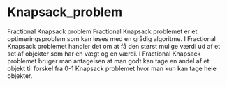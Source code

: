 # Knapsack_problem
Fractional Knapsack problem
Fractional Knapsack problemet er et optimeringsproblem som kan løses med en grådig algoritme.
I Fractional Knapsack problemet handler det om at få den størst mulige værdi ud af et set af objekter som har en vægt og en værdi.
I Fractional Knapsack problemet bruger man antagelsen at man godt kan tage en andel af et objekt til forskel fra 0-1 Knapsack problemet hvor man kun kan tage hele objekter.

